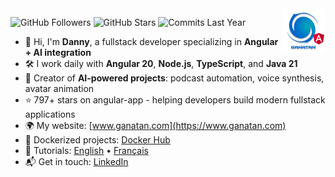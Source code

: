 <img src="./ui/ganatan-about-github.png" align="right" width="70" height="70" alt="logo ganatan">

![GitHub Followers](https://img.shields.io/badge/Followers-437-blue?style=flat-square&logo=github)
![GitHub Stars](https://img.shields.io/badge/★%20Stars-1.5k-blue?style=flat-square&logo=github)
![Commits Last Year](https://img.shields.io/badge/Commits-1521-blue?style=flat-square&logo=git)

- 👋 Hi, I'm **Danny**, a fullstack developer specializing in **Angular + AI integration**
- 🛠️ I work daily with **Angular 20**, **Node.js**, **TypeScript**, and **Java 21**
- 🤖 Creator of **AI-powered projects**: podcast automation, voice synthesis, avatar animation
- ⭐ 797+ stars on angular-app - helping developers build modern fullstack applications
- 🌍 My website: [www.ganatan.com](https://www.ganatan.com)
- 🐳 Dockerized projects: [Docker Hub](https://hub.docker.com/u/ganatan)
- 📘 Tutorials: [English](https://www.ganatan.com/en/tutorials) • [Français](https://www.ganatan.com/tutorials)
- 📬 Get in touch: [LinkedIn](https://www.linkedin.com/in/dannyganatan)


